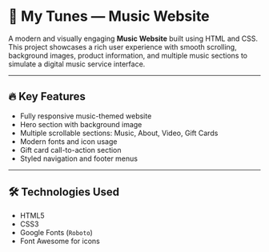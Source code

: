 # 🎵 My Tunes — Music Website

A modern and visually engaging **Music Website** built using HTML and CSS. This project showcases a rich user experience with smooth scrolling, background images, product information, and multiple music sections to simulate a digital music service interface.

---

## 🔥 Key Features

- Fully responsive music-themed website
- Hero section with background image
- Multiple scrollable sections: Music, About, Video, Gift Cards
- Modern fonts and icon usage
- Gift card call-to-action section
- Styled navigation and footer menus

---

## 🛠️ Technologies Used

- HTML5
- CSS3
- Google Fonts (`Roboto`)
- Font Awesome for icons



